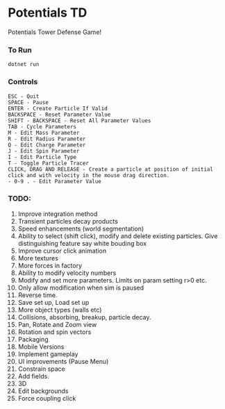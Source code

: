 # Potentials TD
Potentials Tower Defense Game!
### To Run
    dotnet run
### Controls
    ESC - Quit
    SPACE - Pause
    ENTER - Create Particle If Valid
    BACKSPACE - Reset Parameter Value
    SHIFT - BACKSPACE - Reset All Parameter Values
    TAB - Cycle Parameters
    M - Edit Mass Parameter
    R - Edit Radius Parameter
    Q - Edit Charge Parameter
    J - Edit Spin Parameter
    I - Edit Particle Type
    T - Toggle Particle Tracer
    CLICK, DRAG AND RELEASE - Create a particle at position of initial click and with velocity in the mouse drag direction.
    - 0-9 . - Edit Parameter Value
### TODO:
1. Improve integration method
1. Transient particles decay products
1. Speed enhancements (world segmentation)
1. Ability to select (shift click), modify and delete existing particles.  Give distinguishing feature say white bouding box
1. Improve cursor click animation
1. More textures
1. More forces in factory
1. Ability to modify velocity numbers
1. Modify and set more parameters. Limits on param setting r>0 etc.
1. Only allow modification when sim is paused
1. Reverse time.
1. Save set up, Load set up
1. More object types (walls etc)
1. Collisions, absorbing, breakup, particle decay.
1. Pan, Rotate and Zoom view
1. Rotation and spin vectors
1. Packaging
1. Mobile Versions
1. Implement gameplay
1. UI improvements (Pause Menu)
1. Constrain space 
1. Add fields.
1. 3D
1. Edit backgrounds
1. Force coupling click
    
    
